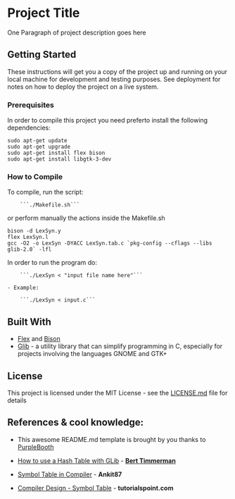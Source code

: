 # Project Title

One Paragraph of project description goes here

## Getting Started

These instructions will get you a copy of the project up and running on your local machine for development and testing purposes. See deployment for notes on how to deploy the project on a live system.

### Prerequisites
In order to compile this project you need preferto install the following dependencies: 
```
sudo apt-get update 
sudo apt-get upgrade 
sudo apt-get install flex bison
sudo apt-get install libgtk-3-dev
```

### How to Compile
To compile, run the script:

		```./Makefile.sh```

or perform manually the actions inside the Makefile.sh

```
bison -d LexSyn.y
flex LexSyn.l
gcc -O2 -o LexSyn -DYACC LexSyn.tab.c `pkg-config --cflags --libs glib-2.0` -lfl
```

In order to run the program do:

		```./LexSyn < "input file name here"```

	- Example:

		```./LexSyn < input.c```


## Built With

* [Flex](https://www.gnu.org/software/flex/) and [Bison](https://www.gnu.org/software/bison/manual/html_node/index.html#SEC_Contents)
* [Glib](https://developer.gnome.org/glib/) - a utility library that can simplify programming in C, especially for projects involving the languages GNOME and GTK+

## License

This project is licensed under the MIT License - see the [LICENSE.md](LICENSE.md) file for details

## References & cool knowledge:

* This awesome README.md template is brought by you thanks to 
[PurpleBooth](https://github.com/PurpleBooth)

* [How to use a Hash Table with GLib](https://gist.github.com/bert/265933/a583fe4ec3e383499d86ea446c6db750412d611a) - **[Bert Timmerman](https://github.com/bert)**

* [Symbol Table in Compiler](https://www.geeksforgeeks.org/symbol-table-compiler/) - **Ankit87**

* [Compiler Design - Symbol Table](https://www.tutorialspoint.com/compiler_design/compiler_design_symbol_table.htm) - **tutorialspoint.com**
